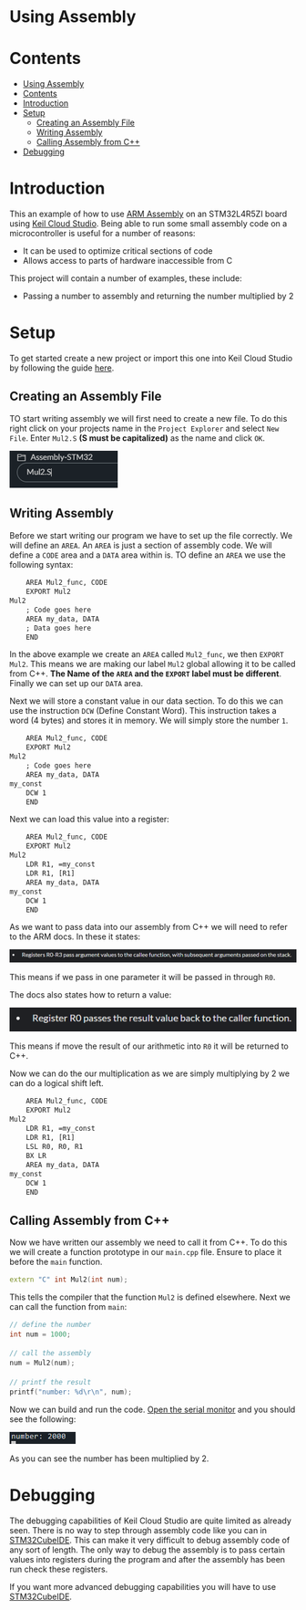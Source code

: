 # Using Assembly

# Contents

- [Using Assembly](#using-assembly)
- [Contents](#contents)
- [Introduction](#introduction)
- [Setup](#setup)
  - [Creating an Assembly File](#creating-an-assembly-file)
  - [Writing Assembly](#writing-assembly)
  - [Calling Assembly from C++](#calling-assembly-from-c)
- [Debugging](#debugging)

# Introduction

This an example of how to use [ARM Assembly](https://developer.arm.com/documentation/dui0473/m/writing-arm-assembly-language) on an STM32L4R5ZI board using [Keil Cloud Studio](https://studio.keil.arm.com/). Being able to run some small assembly code on a microcontroller is useful for a number of reasons:

- It can be used to optimize critical sections of code
- Allows access to parts of hardware inaccessible from C

This project will contain a number of examples, these include:

- Passing a number to assembly and returning the number multiplied by 2

# Setup

To get started create a new project or import this one into Keil Cloud Studio by following the guide [here](https://github.com/QUB-ARM-STM32/User-Guide/tree/master/KeilStudioCloud#importing-a-project).

## Creating an Assembly File

TO start writing assembly we will first need to create a new file. To do this right click on your projects name in the `Project Explorer` and select `New File`. Enter `Mul2.S` **(S must be capitalized)** as the name and click `OK`.

![New File](./Images/NewFile.png)

## Writing Assembly

Before we start writing our program we have to set up the file correctly. We will define an `AREA`. An `AREA` is just a section of assembly code. We will define a `CODE` area and a `DATA` area within is. TO define an `AREA` we use the following syntax:

```ARM
    AREA Mul2_func, CODE
    EXPORT Mul2
Mul2
    ; Code goes here
    AREA my_data, DATA
    ; Data goes here
    END
```

In the above example we create an `AREA` called `Mul2_func`, we then `EXPORT` `Mul2`. This means we are making our label `Mul2` global allowing it to be called from C++. **The Name of the `AREA` and the `EXPORT` label must be different**. Finally we can set up our `DATA` area.

Next we will store a constant value in our data section. To do this we can use the instruction `DCW` (Define Constant Word). This instruction takes a word (4 bytes) and stores it in memory. We will simply store the number `1`.

```ARM
    AREA Mul2_func, CODE
    EXPORT Mul2
Mul2
    ; Code goes here
    AREA my_data, DATA
my_const
    DCW 1
    END
```

Next we can load this value into a register:

```ARM
    AREA Mul2_func, CODE
    EXPORT Mul2
Mul2
    LDR R1, =my_const
    LDR R1, [R1]
    AREA my_data, DATA
my_const
    DCW 1
    END
```

As we want to pass data into our assembly from C++ we will need to refer to the ARM docs. In these it states:

![Register Info](./Images/RegisterInfo.png)

This means if we pass in one parameter it will be passed in through `R0`.

The docs also states how to return a value:

![Return Info](./Images/ReturnInfo.png)

This means if move the result of our arithmetic into `R0` it will be returned to C++.

Now we can do the our multiplication as we are simply multiplying by 2 we can do a logical shift left.

```ARM
    AREA Mul2_func, CODE
    EXPORT Mul2
Mul2
    LDR R1, =my_const
    LDR R1, [R1]
    LSL R0, R0, R1
    BX LR
    AREA my_data, DATA
my_const
    DCW 1
    END
```

## Calling Assembly from C++

Now we have written our assembly we need to call it from C++. To do this we will create a function prototype in our `main.cpp` file. Ensure to place it before the `main` function.

```cpp
extern "C" int Mul2(int num);
```

This tells the compiler that the function `Mul2` is defined elsewhere. Next we can call the function from `main`:

```cpp
// define the number
int num = 1000;

// call the assembly
num = Mul2(num);

// printf the result
printf("number: %d\r\n", num);
```

Now we can build and run the code. [Open the serial monitor](https://github.com/QUB-ARM-STM32/Serial-Output#opening-the-serial-monitor) and you should see the following:

![Serial Output](./Images/Output.png)

As you can see the number has been multiplied by 2.

# Debugging

The debugging capabilities of Keil Cloud Studio are quite limited as already seen. There is no way to step through assembly code like you can in [STM32CubeIDE](https://github.com/QUB-ARM-STM32/User-Guide/tree/master/STM32CubeIDE/Projects/Assembly). This can make it very difficult to debug assembly code of any sort of length. The only way to debug the assembly is to pass certain values into registers during the program and after the assembly has been run check these registers.

If you want more advanced debugging capabilities you will have to use [STM32CubeIDE](https://github.com/QUB-ARM-STM32/User-Guide/tree/master/STM32CubeIDE/).
